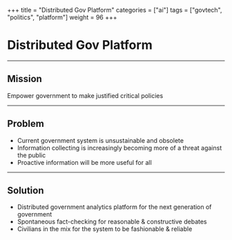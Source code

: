 +++
title = "Distributed Gov Platform"
categories = ["ai"]
tags = ["govtech", "politics", "platform"]
weight = 96
+++

# Distributed Gov Platform

---

## Mission

Empower government to make justified critical policies

---

## Problem

- Current government system is unsustainable and obsolete
- Information collecting is increasingly becoming more of a threat against the public
- Proactive information will be more useful for all

---

## Solution

- Distributed government analytics platform for the next generation of government
- Spontaneous fact-checking for reasonable & constructive debates
- Civilians in the mix for the system to be fashionable & reliable
